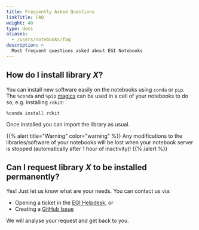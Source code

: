 ```yaml
---
title: Frequently Asked Questions
linkTitle: FAQ
weight: 40
type: docs
aliases:
  - /users/notebooks/faq
description: >
  Most frequent questions asked about EGI Notebooks
---
```


## How do I install library _X_?

You can install new software easily on the notebooks using `conda` or `pip`. The
`%conda` and `%pip`
[magics](https://ipython.readthedocs.io/en/stable/interactive/magics.html#magic-conda)
can be used in a cell of your notebooks to do so, e.g. installing `rdkit`:

```{.pycon}
%conda install rdkit
```

Once installed you can import the library as usual.

{{% alert title="Warning" color="warning" %}} Any modifications to the
libraries/software of your notebooks will be lost when your notebook server is
stopped (automatically after 1 hour of inactivity)! {{% /alert %}}

## Can I request library _X_ to be installed permanently?

Yes! Just let us know what are your needs. You can contact us via:

- Opening a ticket in the [EGI Helpdesk](https://ggus.eu), or
- Creating a [GitHub Issue](https://github.com/EGI-Federation/notebooks/issues)

We will analyse your request and get back to you.
